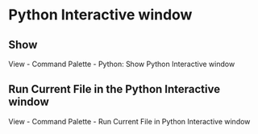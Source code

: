 # Python Interactive window

## Show

View - Command Palette - Python: Show Python Interactive window

## Run Current File in the Python Interactive window

View - Command Palette - Run Current File in Python Interactive window
